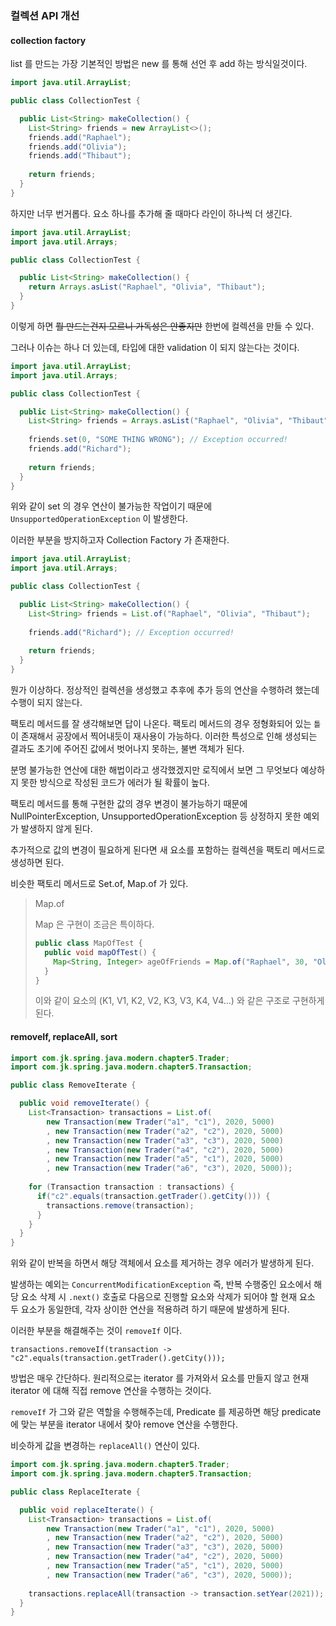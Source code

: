 ### 컬렉션 API 개선

#### collection factory

list 를 만드는 가장 기본적인 방법은 new 를 통해 선언 후 add 하는 방식일것이다.

```java
import java.util.ArrayList;

public class CollectionTest {

  public List<String> makeCollection() {
    List<String> friends = new ArrayList<>();
    friends.add("Raphael");
    friends.add("Olivia");
    friends.add("Thibaut");
    
    return friends;
  }
}
```

하지만 너무 번거롭다. 요소 하나를 추가해 줄 때마다 라인이 하나씩 더 생긴다.

```java
import java.util.ArrayList;
import java.util.Arrays;

public class CollectionTest {

  public List<String> makeCollection() {
    return Arrays.asList("Raphael", "Olivia", "Thibaut");
  }
}
```

이렇게 하면 ~~뭘 만드는건지 모르니 가독성은 안좋지만~~ 한번에 컬렉션을 만들 수 있다.

그러나 이슈는 하나 더 있는데, 타입에 대한 validation 이 되지 않는다는 것이다.

```java
import java.util.ArrayList;
import java.util.Arrays;

public class CollectionTest {

  public List<String> makeCollection() {
    List<String> friends = Arrays.asList("Raphael", "Olivia", "Thibaut");
    
    friends.set(0, "SOME THING WRONG"); // Exception occurred!
    friends.add("Richard");
    
    return friends;
  }
}
```

위와 같이 set 의 경우 연산이 불가능한 작업이기 때문에 `UnsupportedOperationException` 이 발생한다.

이러한 부분을 방지하고자 Collection Factory 가 존재한다.

```java
import java.util.ArrayList;
import java.util.Arrays;

public class CollectionTest {

  public List<String> makeCollection() {
    List<String> friends = List.of("Raphael", "Olivia", "Thibaut");
    
    friends.add("Richard"); // Exception occurred!
    
    return friends;
  }
}
```

뭔가 이상하다. 정상적인 컬렉션을 생성했고 추후에 추가 등의 연산을 수행하려 했는데 수행이 되지 않는다.

팩토리 메서드를 잘 생각해보면 답이 나온다. 팩토리 메서드의 경우 정형화되어 있는 `틀`이 존재해서 공장에서 찍어내듯이 재사용이 가능하다.
이러한 특성으로 인해 생성되는 결과도 초기에 주어진 값에서 벗어나지 못하는, 불변 객체가 된다.

분명 불가능한 연산에 대한 해법이라고 생각했겠지만 로직에서 보면 그 무엇보다 예상하지 못한 방식으로 작성된 코드가 에러가 될 확률이 높다.

팩토리 메서드를 통해 구현한 값의 경우 변경이 불가능하기 때문에 NullPointerException, UnsupportedOperationException 등
상정하지 못한 예외가 발생하지 않게 된다.

추가적으로 값의 변경이 필요하게 된다면 새 요소를 포함하는 컬렉션을 팩토리 메서드로 생성하면 된다.

비슷한 팩토리 메서드로 Set.of, Map.of 가 있다.

> Map.of
> 
> Map 은 구현이 조금은 특이하다.
> 
> ```java
> public class MapOfTest {
>   public void mapOfTest() {
>     Map<String, Integer> ageOfFriends = Map.of("Raphael", 30, "Olivia", 25, "Thibaut", 26);
>   }
> }
> ```
> 이와 같이 요소의 (K1, V1, K2, V2, K3, V3, K4, V4...) 와 같은 구조로 구현하게 된다.

#### removeIf, replaceAll, sort

```java
import com.jk.spring.java.modern.chapter5.Trader;
import com.jk.spring.java.modern.chapter5.Transaction;

public class RemoveIterate {

  public void removeIterate() {
    List<Transaction> transactions = List.of(
        new Transaction(new Trader("a1", "c1"), 2020, 5000)
        , new Transaction(new Trader("a2", "c2"), 2020, 5000)
        , new Transaction(new Trader("a3", "c3"), 2020, 5000)
        , new Transaction(new Trader("a4", "c2"), 2020, 5000)
        , new Transaction(new Trader("a5", "c1"), 2020, 5000)
        , new Transaction(new Trader("a6", "c3"), 2020, 5000));
    
    for (Transaction transaction : transactions) {
      if("c2".equals(transaction.getTrader().getCity())) {
        transactions.remove(transaction);
      }
    }
  }
}
```

위와 같이 반복을 하면서 해당 객체에서 요소를 제거하는 경우 에러가 발생하게 된다.

발생하는 예외는 `ConcurrentModificationException` 즉, 반복 수행중인 요소에서 해당 요소 삭제 시 `.next()` 호출로 다음으로 진행할 요소와 삭제가 되어야 할 현재 요소 두 요소가 동일한데,
각자 상이한 연산을 적용하려 하기 때문에 발생하게 된다.

이러한 부분을 해결해주는 것이 `removeIf` 이다.

`transactions.removeIf(transaction -> "c2".equals(transaction.getTrader().getCity()));`

방법은 매우 간단하다. 원리적으로는 iterator 를 가져와서 요소를 만들지 않고 현재 iterator 에 대해 직접 remove 연산을 수행하는 것이다.

`removeIf` 가 그와 같은 역할을 수행해주는데, Predicate 를 제공하면 해당 predicate 에 맞는 부분을 iterator 내에서 찾아 remove
연산을 수행한다.

비슷하게 값을 변경하는 `replaceAll()` 연산이 있다.

```java
import com.jk.spring.java.modern.chapter5.Trader;
import com.jk.spring.java.modern.chapter5.Transaction;

public class ReplaceIterate {

  public void replaceIterate() {
    List<Transaction> transactions = List.of(
        new Transaction(new Trader("a1", "c1"), 2020, 5000)
        , new Transaction(new Trader("a2", "c2"), 2020, 5000)
        , new Transaction(new Trader("a3", "c3"), 2020, 5000)
        , new Transaction(new Trader("a4", "c2"), 2020, 5000)
        , new Transaction(new Trader("a5", "c1"), 2020, 5000)
        , new Transaction(new Trader("a6", "c3"), 2020, 5000));
    
    transactions.replaceAll(transaction -> transaction.setYear(2021));
  }
}
```



